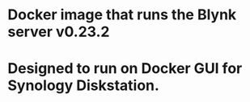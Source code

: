 # Docker image that runs the Blynk server v0.23.2

# Designed to run on Docker GUI for Synology Diskstation.
